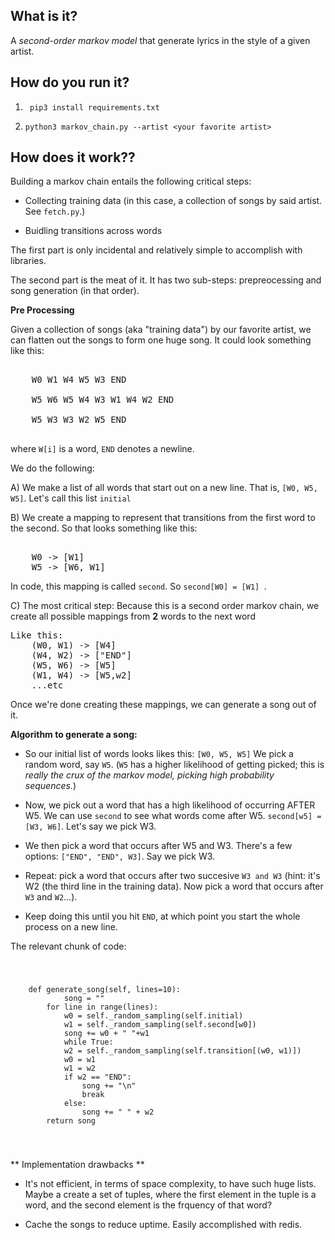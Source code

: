 
## What is it?

A *second-order markov model* that generate lyrics in the style 
of a given  artist.


## How do you run it?

1) ` pip3 install requirements.txt`

2) `python3 markov_chain.py --artist <your favorite artist> `


## How does it work??

Building a markov chain entails the following critical steps:


* Collecting training data (in this case, a collection of songs by said artist. See `fetch.py`.)

* Buidling transitions across words 

The first part is only incidental and relatively simple to accomplish with libraries.

The second part is the meat of it. It has two sub-steps: prepreocessing and song generation (in that order).

**Pre Processing**

Given a collection of songs (aka "training data") by our favorite artist, we can flatten out the songs to form one huge song. It could look something like this:

<pre> 
	W0 W1 W4 W5 W3 END

	W5 W6 W5 W4 W3 W1 W4 W2 END 

	W5 W3 W3 W2 W5 END 

</pre>


where `W[i]` is a word, `END` denotes a newline.

We do the following:

A) We make a list of all words that start out on a new line. That is, `[W0, W5, W5]`. Let's call this list `initial`

B) We create a mapping to represent that transitions from the first word to the second. So that looks something 
like this: 
<pre> 
	W0 -> [W1]
	W5 -> [W6, W1]
</pre>
	   
In code, this mapping is called `second`. So `second[W0] = [W1]	`.

C) The most critical step: Because this is a second order markov chain, we create all possible mappings from **2** words to the next word 
<pre>
Like this: 
	(W0, W1) -> [W4]
	(W4, W2) -> ["END"]
	(W5, W6) -> [W5]
	(W1, W4) -> [W5,w2]
	...etc 
</pre>

Once we're done creating these mappings, we can generate a song out of it.

**Algorithm to generate a song:**

* So our initial list of words looks likes this: `[W0, W5, W5]` We pick a random word, say `W5`. (`W5` has a higher likelihood of getting picked; this is *really the crux of the markov model, picking high probability sequences.*)

* Now, we pick out a word that has a high likelihood of occurring AFTER W5. We can use `second` to see what words come after W5. `second[w5] = [W3, W6]`. Let's say we pick W3.

* We then pick a word that occurs after W5 and W3.  There's a few options: `["END", "END", W3]`. Say we pick W3. 

* Repeat: pick a word that occurs after two succesive `W3 and W3` (hint: it's W2 (the third line in the training data). Now pick a word that occurs after `W3` and `W2`...). 


* Keep doing this until you hit `END`, at which point you start the whole process on a new line.

The relevant chunk of code:

<code> 
	<pre>
	def generate_song(self, lines=10):
	        song = ""
		for line in range(lines):
		    w0 = self._random_sampling(self.initial)
		    w1 = self._random_sampling(self.second[w0])
		    song += w0 + " "+w1
		    while True:
			w2 = self._random_sampling(self.transition[(w0, w1)])
			w0 = w1
			w1 = w2
			if w2 == "END":
			    song += "\n"
			    break
			else:
			    song += " " + w2
		return song
		</pre>
</code> 


** Implementation drawbacks ** 

* It's not efficient, in terms of space complexity, to have such huge lists. Maybe a create a set of tuples, where the first element in the tuple is a word, and the second element is the frquency of that word? 

* Cache the songs to reduce uptime. Easily accomplished with redis.








